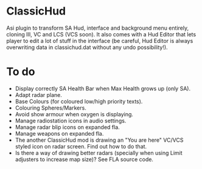 # ClassicHud

Asi plugin to transform SA Hud, interface and background menu entirely, cloning III, VC and LCS (VCS soon).
It also comes with a Hud Editor that lets player to edit a lot of stuff in the interface (be careful, Hud Editor is always overwriting data in classichud.dat without any undo possibility!).

# To do

- Display correctly SA Health Bar when Max Health grows up (only SA).
- Adapt radar plane.
- Base Colours (for coloured low/high priority texts).
- Colouring Spheres/Markers.
- Avoid show armour when oxygen is displaying.
- Manage radiostation icons in audio settings.
- Manage radar blip icons on expanded fla.
- Manage weapons on expanded fla.
- The another ClassicHud mod is drawing an "You are here" VC/VCS styled icon on radar screen. Find out how to do that.
- Is there a way of drawing better radars (specially when using Limit adjusters to increase map size)? See FLA source code.
